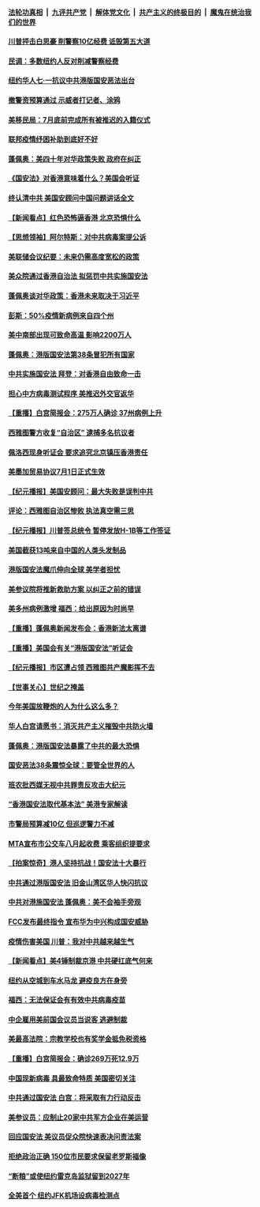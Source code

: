 ####  [法轮功真相](../../../../basic/blob/master/README.md?t=07021431) &nbsp;|&nbsp; [九评共产党](../../../../9ping.md/blob/master/README.md?t=07021431) &nbsp;|&nbsp; [解体党文化](../../../../jtdwh.md/blob/master/README.md?t=07021431)  &nbsp;|&nbsp; [共产主义的终极目的](../../../../gczydzjmd.md/blob/master/README.md?t=07021431) &nbsp;|&nbsp; [魔鬼在统治我们的世界](../../../../mgztzwmdsj.md/blob/master/README.md?t=07021431) 

#### [川普抨击白思豪 削警察10亿经费 诋毁第五大道](../pages/nsc412/n12226360.md?t=07021431) 

#### [民调：多数纽约人反对削减警察经费](../pages/nsc412/n12226365.md?t=07021431) 

#### [纽约华人七‧一抗议中共港版国安恶法出台](../pages/nsc412/n12226352.md?t=07021431) 

#### [撤警资预算通过 示威者打记者、涂鸦](../pages/nsc412/n12226317.md?t=07021431) 

#### [美移民局：7月底前完成所有被推迟的入籍仪式](../pages/nsc412/n12226333.md?t=07021431) 

#### [联邦疫情纾困补助到底好不好](../pages/nsc412/n12226379.md?t=07021431) 

#### [蓬佩奥：美四十年对华政策失败 政府在纠正](../pages/nsc412/n12226169.md?t=07021431) 

#### [《国安法》对香港意味着什么？美国会听证](../pages/nsc412/n12225932.md?t=07021431) 

#### [终认清中共 美国安顾问中国问题讲话全文](../pages/nsc412/n12225398.md?t=07021431) 

#### [【新闻看点】红色恐怖逼香港 北京恐惧什么](../pages/nsc412/n12225821.md?t=07021431) 

#### [【思想领袖】阿尔特斯：对中共病毒案提公诉](../pages/nsc412/n12132039.md?t=07021431) 

#### [美联储会议纪要：未来仍需高度宽松的政策](../pages/nsc412/n12225944.md?t=07021431) 

#### [美众院通过香港自治法 拟惩罚中共实施国安法](../pages/nsc412/n12225765.md?t=07021431) 

#### [蓬佩奥谈对华政策：香港未来取决于习近平](../pages/nsc412/n12225535.md?t=07021431) 

#### [彭斯：50%疫情新病例来自四个州](../pages/nsc412/n12225661.md?t=07021431) 

#### [美中南部出现可致命高温 影响2200万人](../pages/nsc412/n12225509.md?t=07021431) 

#### [蓬佩奥：港版国安法第38条冒犯所有国家](../pages/nsc412/n12225492.md?t=07021431) 

#### [中共实施国安法 拜登：对香港自由致命一击](../pages/nsc412/n12225488.md?t=07021431) 

#### [担心中方病毒测试程序 美推迟外交官返华](../pages/nsc412/n12225504.md?t=07021431) 

#### [【重播】白宫简报会：275万人确诊 37州病例上升](../pages/nsc412/n12225524.md?t=07021431) 

#### [西雅图警方收复“自治区” 逮捕多名抗议者](../pages/nsc412/n12225413.md?t=07021431) 

#### [佩洛西现身听证会 要求追究北京镇压香港责任](../pages/nsc412/n12225292.md?t=07021431) 

#### [美墨加贸易协议7月1日正式生效](../pages/nsc412/n12225352.md?t=07021431) 

#### [【纪元播报】美国安顾问：最大失败是误判中共](../pages/nsc412/n12225244.md?t=07021431) 

#### [评论：西雅图自治区惨败 执法真空需三思](../pages/nsc412/n12222690.md?t=07021431) 

#### [【纪元播报】川普签总统令 暂停发放H-1B等工作签证](../pages/nsc412/n12225208.md?t=07021431) 

#### [美国截获13吨来自中国的人类头发制品](../pages/nsc412/n12225251.md?t=07021431) 

#### [港版国安法魔爪伸向全球 美学者担忧](../pages/nsc412/n12225012.md?t=07021431) 

#### [美参议院将推新救助方案 以纠正之前的错误](../pages/nsc412/n12224957.md?t=07021431) 

#### [美多州病例激增 福西：给出原因为时尚早](../pages/nsc412/n12224710.md?t=07021431) 

#### [【重播】蓬佩奥新闻发布会：香港新法太离谱](../pages/nsc412/n12224924.md?t=07021431) 

#### [【重播】美国会有关“港版国安法”听证会](../pages/nsc412/n12223128.md?t=07021431) 

#### [【纪元播报】市区遭占领 西雅图共产魔影挥不去](../pages/nsc412/n12224840.md?t=07021431) 

#### [【世事关心】世纪之掩盖](../pages/nsc412/n12223498.md?t=07021431) 

#### [今年美国放鞭炮的人为什么这么多？](../pages/nsc412/n12223569.md?t=07021431) 

#### [华人白宫请愿书：消灭共产主义摧毁中共防火墙](../pages/nsc412/n12223552.md?t=07021431) 

#### [蓬佩奥：港版国安法暴露了中共的最大恐惧](../pages/nsc412/n12224268.md?t=07021431) 

#### [国安恶法38条震惊全球：要管全世界的人](../pages/nsc412/n12224164.md?t=07021431) 

#### [班农批西媒无视中共罪责反攻击大纪元](../pages/nsc412/n12222770.md?t=07021431) 

#### [“香港国安法取代基本法” 美港专家解读](../pages/nsc412/n12223556.md?t=07021431) 

#### [市警局预算减10亿 但巡逻警力不减](../pages/nsc412/n12223572.md?t=07021431) 

#### [MTA宣布市公交车八月起收费 乘客组织提要求](../pages/nsc412/n12223620.md?t=07021431) 

#### [【拍案惊奇】港人坚持抗战！国安法十大暴行](../pages/nsc412/n12223602.md?t=07021431) 

#### [中共通过港版国安法 旧金山湾区华人快闪抗议](../pages/nsc412/n12223529.md?t=07021431) 

#### [中共对港施国安法 蓬佩奥：美不会袖手旁观](../pages/nsc412/n12223421.md?t=07021431) 

#### [FCC发布最终指令 宣布华为中兴构成国安威胁](../pages/nsc412/n12222824.md?t=07021431) 

#### [疫情伤害美国 川普：我对中共越来越生气](../pages/nsc412/n12223407.md?t=07021431) 

#### [【新闻看点】美4锤制裁京港 中共硬扛底气何来](../pages/nsc412/n12223141.md?t=07021431) 

#### [纽约从空城到车水马龙  避疫良方在身旁](../pages/nsc412/n12221562.md?t=07021431) 

#### [福西：无法保证会有有效中共病毒疫苗](../pages/nsc412/n12223027.md?t=07021431) 

#### [中企雇用美前国会议员当说客 逃避制裁](../pages/nsc412/n12222987.md?t=07021431) 

#### [美最高法院：宗教学校也有奖学金抵免税资格](../pages/nsc412/n12222892.md?t=07021431) 

#### [【重播】白宫简报会：确诊269万死12.9万](../pages/nsc412/n12222860.md?t=07021431) 

#### [中国现新病毒 具最致命特质 美国密切关注](../pages/nsc412/n12222596.md?t=07021431) 

#### [中共通过国安法 白宫：将采取有力行动反击](../pages/nsc412/n12222567.md?t=07021431) 

#### [美参议员：应制止20家中共军方企业在美运营](../pages/nsc412/n12222400.md?t=07021431) 

#### [回应国安法 美议员促众院快速表决问责法案](../pages/nsc412/n12222415.md?t=07021431) 

#### [拒绝政治正确 150位市民要求保留老罗斯福像](../pages/nsc412/n12222349.md?t=07021431) 

#### [“断粮”或使纽约雷克岛监狱留到2027年](../pages/nsc412/n12221023.md?t=07021431) 

#### [全美首个 纽约JFK机场设病毒检测点](../pages/nsc412/n12221026.md?t=07021431) 

